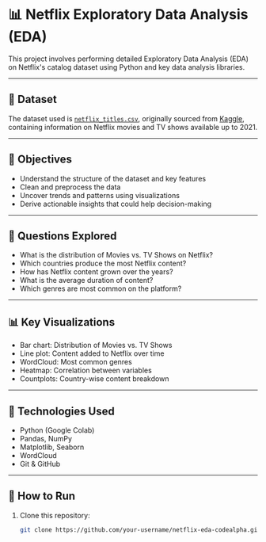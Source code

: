 # 📊 Netflix Exploratory Data Analysis (EDA)

This project involves performing detailed Exploratory Data Analysis (EDA) on Netflix's catalog dataset using Python and key data analysis libraries.

---

## 📁 Dataset

The dataset used is [`netflix_titles.csv`](./netflix_titles.csv), originally sourced from [Kaggle](https://www.kaggle.com/datasets/shivamb/netflix-shows), containing information on Netflix movies and TV shows available up to 2021.

---

## 📌 Objectives

- Understand the structure of the dataset and key features
- Clean and preprocess the data
- Uncover trends and patterns using visualizations
- Derive actionable insights that could help decision-making

---

## 🔎 Questions Explored

- What is the distribution of Movies vs. TV Shows on Netflix?
- Which countries produce the most Netflix content?
- How has Netflix content grown over the years?
- What is the average duration of content?
- Which genres are most common on the platform?

---

## 📊 Key Visualizations

- Bar chart: Distribution of Movies vs. TV Shows
- Line plot: Content added to Netflix over time
- WordCloud: Most common genres
- Heatmap: Correlation between variables
- Countplots: Country-wise content breakdown

---

## 📂 Technologies Used

- Python (Google Colab)
- Pandas, NumPy
- Matplotlib, Seaborn
- WordCloud
- Git & GitHub

---

## 🚀 How to Run

1. Clone this repository:
   ```bash
   git clone https://github.com/your-username/netflix-eda-codealpha.git

